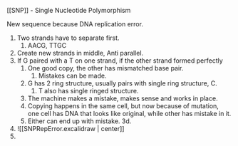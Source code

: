 [[SNP]] - Single Nucleotide Polymorphism

New sequence because DNA replication error.

1. Two strands have to separate first.
	1. AACG, TTGC
2. Create new strands in middle, Anti parallel.
3. If G paired with a T on one strand, if the other strand formed perfectly
	1. One good copy, the other has mismatched base pair.
		1. Mistakes can be made.
	2. G has 2 ring structure, usually pairs with single ring structure, C.
		1. T also has single ringed structure.
	3. The machine makes a mistake, makes sense and works in place.
	4. Copying happens in the same cell, but now because of mutation, one cell has DNA that looks like original, while other has mistake in it.
	5. Either can end up with mistake. 3d.
4. ![[SNPRepError.excalidraw | center]]
5. 